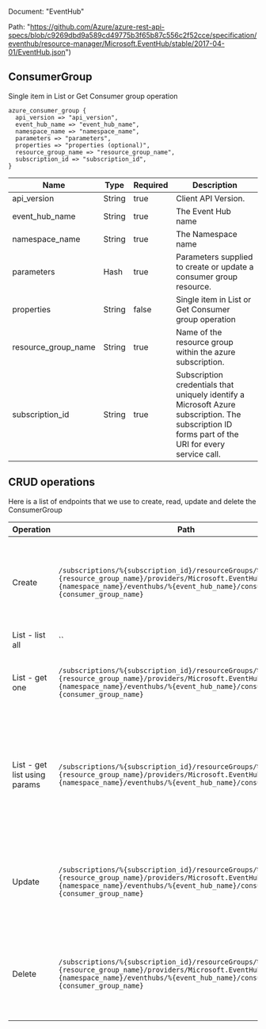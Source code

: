Document: "EventHub"


Path: "https://github.com/Azure/azure-rest-api-specs/blob/c9269dbd9a589cd49775b3f65b87c556c2f52cce/specification/eventhub/resource-manager/Microsoft.EventHub/stable/2017-04-01/EventHub.json")

## ConsumerGroup

Single item in List or Get Consumer group operation

```puppet
azure_consumer_group {
  api_version => "api_version",
  event_hub_name => "event_hub_name",
  namespace_name => "namespace_name",
  parameters => "parameters",
  properties => "properties (optional)",
  resource_group_name => "resource_group_name",
  subscription_id => "subscription_id",
}
```

| Name        | Type           | Required       | Description       |
| ------------- | ------------- | ------------- | ------------- |
|api_version | String | true | Client API Version. |
|event_hub_name | String | true | The Event Hub name |
|namespace_name | String | true | The Namespace name |
|parameters | Hash | true | Parameters supplied to create or update a consumer group resource. |
|properties | String | false | Single item in List or Get Consumer group operation |
|resource_group_name | String | true | Name of the resource group within the azure subscription. |
|subscription_id | String | true | Subscription credentials that uniquely identify a Microsoft Azure subscription. The subscription ID forms part of the URI for every service call. |



## CRUD operations

Here is a list of endpoints that we use to create, read, update and delete the ConsumerGroup

| Operation | Path | Verb | Description | OperationID |
| ------------- | ------------- | ------------- | ------------- | ------------- |
|Create|`/subscriptions/%{subscription_id}/resourceGroups/%{resource_group_name}/providers/Microsoft.EventHub/namespaces/%{namespace_name}/eventhubs/%{event_hub_name}/consumergroups/%{consumer_group_name}`|Put|Creates or updates an Event Hubs consumer group as a nested resource within a Namespace.|ConsumerGroups_CreateOrUpdate|
|List - list all|``||||
|List - get one|`/subscriptions/%{subscription_id}/resourceGroups/%{resource_group_name}/providers/Microsoft.EventHub/namespaces/%{namespace_name}/eventhubs/%{event_hub_name}/consumergroups/%{consumer_group_name}`|Get|Gets a description for the specified consumer group.|ConsumerGroups_Get|
|List - get list using params|`/subscriptions/%{subscription_id}/resourceGroups/%{resource_group_name}/providers/Microsoft.EventHub/namespaces/%{namespace_name}/eventhubs/%{event_hub_name}/consumergroups`|Get|Gets all the consumer groups in a Namespace. An empty feed is returned if no consumer group exists in the Namespace.|ConsumerGroups_ListByEventHub|
|Update|`/subscriptions/%{subscription_id}/resourceGroups/%{resource_group_name}/providers/Microsoft.EventHub/namespaces/%{namespace_name}/eventhubs/%{event_hub_name}/consumergroups/%{consumer_group_name}`|Put|Creates or updates an Event Hubs consumer group as a nested resource within a Namespace.|ConsumerGroups_CreateOrUpdate|
|Delete|`/subscriptions/%{subscription_id}/resourceGroups/%{resource_group_name}/providers/Microsoft.EventHub/namespaces/%{namespace_name}/eventhubs/%{event_hub_name}/consumergroups/%{consumer_group_name}`|Delete|Deletes a consumer group from the specified Event Hub and resource group.|ConsumerGroups_Delete|
